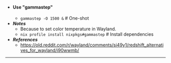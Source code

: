 - #### Use "gammastep" 
    - `gammastep -O 1500 &` # One-shot
- ***Notes***
    - Because to set color temperature in Wayland.
    - `nix profile install nixpkgs#gammastep` # Install dependencies
- ***References***
    - https://old.reddit.com/r/wayland/comments/si49y1/redshift_alternatives_for_wayland/i90wwmb/
- ---
